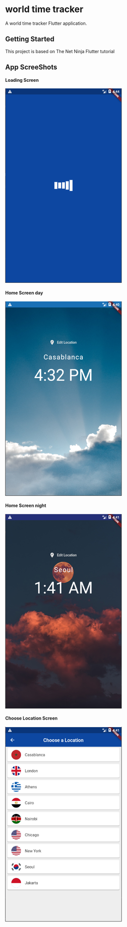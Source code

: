 # world time tracker

A world time tracker Flutter application.

## Getting Started

This project is based on The Net Ninja  Flutter tutorial 

## App ScreeShots
#### Loading Screen
![Screenshot app](screenLoading.png)
#### Home Screen day
![Screenshot app](screen2.png)
#### Home Screen night
![Screenshot app](screen2night.png)
#### Choose Location Screen
![Screenshot app](screen3.png)

